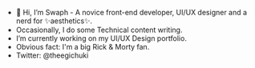 - 👋 Hi, I’m Swaph - A novice front-end developer, UI/UX designer and a nerd for ✨aesthetics✨.
- Occasionally, I do some Technical content writing.
- I’m currently working on my UI/UX Design portfolio.
- Obvious fact: I'm a big Rick & Morty fan.
- Twitter: @theegichuki



<!---
Swaph/Swaph is a ✨ special ✨ repository because its `README.md` (this file) appears on your GitHub profile.
You can click the Preview link to take a look at your changes.
--->
